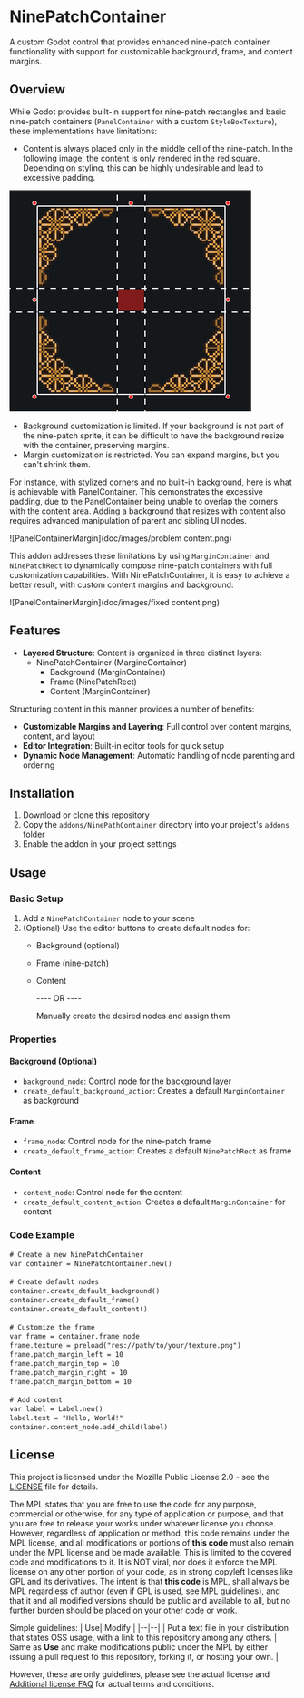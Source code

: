 # NinePatchContainer

A custom Godot control that provides enhanced nine-patch container functionality with support for customizable background, frame, and content margins.

## Overview

While Godot provides built-in support for nine-patch rectangles and basic nine-patch containers  (`PanelContainer` with a custom `StyleBoxTexture`), these implementations have limitations:
- Content is always placed only in the middle cell of the nine-patch.  In the following image, the content is only rendered in the red square.   Depending on styling, this can be highly undesirable and lead to excessive padding.

![PanelContainerMargin](doc/images/PanelContainerMargin.png)

- Background customization is limited.  If your background is not part of the nine-patch sprite, it can be difficult to have the background resize with the  container, preserving margins.
- Margin customization is restricted.  You can expand margins, but you can't shrink them.

For instance, with stylized corners and no built-in background, here is what is achievable with PanelContainer.  This demonstrates the excessive padding, due to the PanelContainer being unable to overlap the corners with the content area.  Adding a background that resizes with content also requires advanced manipulation of parent and sibling UI nodes.

![PanelContainerMargin](doc/images/problem content.png)



This addon addresses these limitations by using `MarginContainer` and `NinePatchRect` to dynamically compose nine-patch containers with full customization capabilities.  With NinePatchContainer, it is easy to achieve a better result, with custom content margins and background:

![PanelContainerMargin](doc/images/fixed content.png)

## Features

- **Layered Structure**: Content is organized in three distinct layers:
  - NinePatchContainer (MargineContainer)
    - Background (MarginContainer)
    - Frame (NinePatchRect)
    - Content (MarginContainer)


Structuring content in this manner provides a number of benefits:

- **Customizable Margins and Layering**: Full control over content margins, content, and layout
- **Editor Integration**: Built-in editor tools for quick setup
- **Dynamic Node Management**: Automatic handling of node parenting and ordering

## Installation

1. Download or clone this repository
2. Copy the `addons/NinePathContainer` directory into your project's `addons` folder
3. Enable the addon in your project settings

## Usage

### Basic Setup

1. Add a `NinePatchContainer` node to your scene
2. (Optional) Use the editor buttons to create default nodes for:
   - Background (optional)
   - Frame (nine-patch)
   - Content
   
     ---- OR ----
   
     Manually create the desired nodes and assign them

### Properties

#### Background (Optional)
- `background_node`: Control node for the background layer
- `create_default_background_action`: Creates a default `MarginContainer` as background

#### Frame
- `frame_node`: Control node for the nine-patch frame
- `create_default_frame_action`: Creates a default `NinePatchRect` as frame

#### Content
- `content_node`: Control node for the content
- `create_default_content_action`: Creates a default `MarginContainer` for content

### Code Example

```gdscript
# Create a new NinePatchContainer
var container = NinePatchContainer.new()

# Create default nodes
container.create_default_background()
container.create_default_frame()
container.create_default_content()

# Customize the frame
var frame = container.frame_node
frame.texture = preload("res://path/to/your/texture.png")
frame.patch_margin_left = 10
frame.patch_margin_top = 10
frame.patch_margin_right = 10
frame.patch_margin_bottom = 10

# Add content
var label = Label.new()
label.text = "Hello, World!"
container.content_node.add_child(label)
```

## License

This project is licensed under the Mozilla Public License 2.0 - see the [LICENSE](LICENSE) file for details.

The MPL states that you are free to use the code for any purpose, commercial or otherwise, for any type of application or purpose, and that you are free to release your works under whatever license you choose.  However, regardless of application or method, this code remains under the MPL license, and all modifications or portions of **this code** must also remain under the MPL license and be made available.  This is limited to the covered code and modifications to it.  It is NOT viral, nor does it enforce the MPL license on any other portion of your code, as in strong copyleft licenses like GPL and its derivatives.   The intent is that **this code** is MPL, shall always be MPL regardless of author (even if GPL is used, see MPL guidelines), and that it and all modified versions should be public and available to all, but no further burden should be placed on your other code or work.

Simple guidelines:
| Use| Modify |
|--|--|
| Put a text file in your distribution that states OSS usage, with a link to this repository among any others. | Same as **Use** and make modifications public under the MPL by either issuing a pull request to this repository, forking it, or hosting your own. |

However, these are only guidelines, please see the actual license and [Additional license FAQ](https://www.mozilla.org/en-US/MPL/2.0/FAQ/) for actual terms and conditions.
